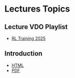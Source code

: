 # Lectures Topics

## Lecture VDO Playlist

- [RL Training 2025](#)

## Introduction

- [HTML](/src/T01_intro/T01.html)
- [PDF](/src/T01_intro/T01.pdf)
